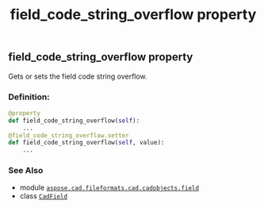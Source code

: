 ﻿---
title: field_code_string_overflow property
second_title: Aspose.CAD for Python via .NET API References
description: 
type: docs
weight: 220
url: /python-net/aspose.cad.fileformats.cad.cadobjects.field/cadfield/field_code_string_overflow/
is_root: false
---

## field_code_string_overflow property


Gets or sets the field code string overflow.
### Definition:
```python
@property
def field_code_string_overflow(self):
    ...
@field_code_string_overflow.setter
def field_code_string_overflow(self, value):
    ...
```

### See Also
* module [`aspose.cad.fileformats.cad.cadobjects.field`](../../)
* class [`CadField`](/cad/python-net/aspose.cad.fileformats.cad.cadobjects.field/cadfield)
